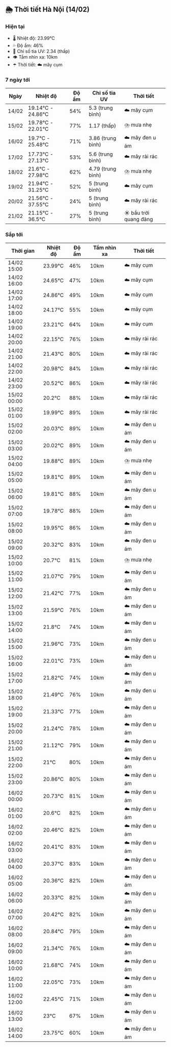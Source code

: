 ## 🌦️ Thời tiết Hà Nội (14/02)

### Hiện tại

- 🌡️ Nhiệt độ: 23.99℃
- 💦 Độ ẩm: 46%
- 🌟 Chỉ số tia UV: 2.34 (thấp)
- 👁️ Tầm nhìn xa: 10km
- ☂️ Thời tiết: ☁️ mây cụm

### 7 ngày tới

| Ngày | Nhiệt độ | Độ ẩm | Chỉ số tia UV | Thời tiết |
| --- | --- | --- | --- | --- |
| 14/02 | 19.14℃ - 24.86℃ | 54% | 5.3 (trung bình) | ☁️ mây cụm |
| 15/02 | 19.78℃ - 22.01℃ | 77% | 1.17 (thấp) | ⛈️ mưa nhẹ |
| 16/02 | 19.7℃ - 25.48℃ | 71% | 3.86 (trung bình) | ☁️ mây đen u ám |
| 17/02 | 17.73℃ - 27.13℃ | 53% | 5.6 (trung bình) | ☁️ mây rải rác |
| 18/02 | 21.6℃ - 27.98℃ | 62% | 4.79 (trung bình) | ⛈️ mưa nhẹ |
| 19/02 | 21.94℃ - 31.25℃ | 52% | 5 (trung bình) | ☁️ mây cụm |
| 20/02 | 21.56℃ - 37.55℃ | 24% | 5 (trung bình) | ☁️ mây rải rác |
| 21/02 | 21.15℃ - 36.5℃ | 27% | 5 (trung bình) | ☀️ bầu trời quang đãng |

### Sắp tới

| Thời gian | Nhiệt độ | Độ ẩm | Tầm nhìn xa | Thời tiết |
| --- | --- | --- | --- | --- |
| 14/02 15:00 | 23.99℃ | 46% | 10km | ☁️ mây cụm |
| 14/02 16:00 | 24.65℃ | 47% | 10km | ☁️ mây cụm |
| 14/02 17:00 | 24.86℃ | 49% | 10km | ☁️ mây cụm |
| 14/02 18:00 | 24.17℃ | 55% | 10km | ☁️ mây cụm |
| 14/02 19:00 | 23.21℃ | 64% | 10km | ☁️ mây cụm |
| 14/02 20:00 | 22.15℃ | 76% | 10km | ☁️ mây rải rác |
| 14/02 21:00 | 21.43℃ | 80% | 10km | ☁️ mây rải rác |
| 14/02 22:00 | 20.98℃ | 84% | 10km | ☁️ mây rải rác |
| 14/02 23:00 | 20.52℃ | 86% | 10km | ☁️ mây rải rác |
| 15/02 00:00 | 20.2℃ | 88% | 10km | ☁️ mây rải rác |
| 15/02 01:00 | 19.99℃ | 89% | 10km | ☁️ mây rải rác |
| 15/02 02:00 | 20.03℃ | 89% | 10km | ☁️ mây đen u ám |
| 15/02 03:00 | 20.02℃ | 89% | 10km | ☁️ mây đen u ám |
| 15/02 04:00 | 19.88℃ | 89% | 10km | ⛈️ mưa nhẹ |
| 15/02 05:00 | 19.81℃ | 89% | 10km | ☁️ mây đen u ám |
| 15/02 06:00 | 19.81℃ | 88% | 10km | ☁️ mây đen u ám |
| 15/02 07:00 | 19.78℃ | 88% | 10km | ☁️ mây đen u ám |
| 15/02 08:00 | 19.95℃ | 86% | 10km | ☁️ mây đen u ám |
| 15/02 09:00 | 20.32℃ | 83% | 10km | ☁️ mây đen u ám |
| 15/02 10:00 | 20.7℃ | 81% | 10km | ⛈️ mưa nhẹ |
| 15/02 11:00 | 21.07℃ | 79% | 10km | ☁️ mây đen u ám |
| 15/02 12:00 | 21.42℃ | 77% | 10km | ☁️ mây đen u ám |
| 15/02 13:00 | 21.59℃ | 76% | 10km | ☁️ mây đen u ám |
| 15/02 14:00 | 21.8℃ | 74% | 10km | ☁️ mây đen u ám |
| 15/02 15:00 | 21.96℃ | 73% | 10km | ☁️ mây đen u ám |
| 15/02 16:00 | 22.01℃ | 73% | 10km | ☁️ mây đen u ám |
| 15/02 17:00 | 21.82℃ | 74% | 10km | ☁️ mây đen u ám |
| 15/02 18:00 | 21.49℃ | 76% | 10km | ☁️ mây đen u ám |
| 15/02 19:00 | 21.33℃ | 77% | 10km | ☁️ mây đen u ám |
| 15/02 20:00 | 21.24℃ | 78% | 10km | ☁️ mây đen u ám |
| 15/02 21:00 | 21.12℃ | 79% | 10km | ☁️ mây đen u ám |
| 15/02 22:00 | 21℃ | 80% | 10km | ☁️ mây đen u ám |
| 15/02 23:00 | 20.86℃ | 80% | 10km | ☁️ mây đen u ám |
| 16/02 00:00 | 20.73℃ | 81% | 10km | ☁️ mây đen u ám |
| 16/02 01:00 | 20.6℃ | 82% | 10km | ☁️ mây đen u ám |
| 16/02 02:00 | 20.46℃ | 82% | 10km | ☁️ mây đen u ám |
| 16/02 03:00 | 20.41℃ | 83% | 10km | ☁️ mây đen u ám |
| 16/02 04:00 | 20.37℃ | 83% | 10km | ☁️ mây đen u ám |
| 16/02 05:00 | 20.36℃ | 82% | 10km | ☁️ mây đen u ám |
| 16/02 06:00 | 20.33℃ | 82% | 10km | ☁️ mây đen u ám |
| 16/02 07:00 | 20.42℃ | 82% | 10km | ☁️ mây đen u ám |
| 16/02 08:00 | 20.84℃ | 79% | 10km | ☁️ mây đen u ám |
| 16/02 09:00 | 21.34℃ | 76% | 10km | ☁️ mây đen u ám |
| 16/02 10:00 | 21.68℃ | 74% | 10km | ☁️ mây đen u ám |
| 16/02 11:00 | 22.05℃ | 73% | 10km | ☁️ mây đen u ám |
| 16/02 12:00 | 22.45℃ | 71% | 10km | ☁️ mây đen u ám |
| 16/02 13:00 | 23℃ | 67% | 10km | ☁️ mây đen u ám |
| 16/02 14:00 | 23.75℃ | 60% | 10km | ☁️ mây đen u ám |
